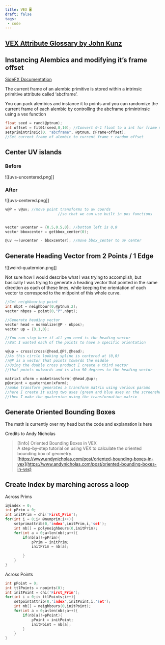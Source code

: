 ```yaml
---
title: VEX 🖥️
draft: false
tags:
 - code
---
```



## [VEX Attribute Glossary by John Kunz](https://wiki.johnkunz.com/index.php?title=VEX_Attribute_Glossary#What_is_VEX.3F)

  

## Instancing Alembics and modifying it’s frame offset

[SideFX Documentation](https://www.sidefx.com/docs/houdini/nodes/sop/alembicprimitive.html)

The current frame of an alembic primitive is stored within a intrinsic primitive attribute called ‘abcframe’.

You can pack alembics and instance it to points and you can randomize the current frame of each alembic by controlling the abcframe primintrinsic using a vex function

```c
float seed = rand(@ptnum);
int offset = fit01(seed,0,10); //Convert 0-1 float to a int for frame values
setprimintrinsic(0, "abcframe", @ptnum, @Frame+offset);
//Set current frame of alembic to current frame + random offset
```

## Center UV islands


### Before
![[uvs-uncentered.png]]
### After
![[uvs-centered.png]]
```c
v@P = v@uv; //move point transforms to uv coords
						//so that we can use built in pos functions


vector uvcenter = {0.5,0.5,0}; //bottom left is 0,0
vector bboxcenter = getbbox_center(0);

@uv +=(uvcenter - bboxcenter); //move bbox_center to uv center
```

## Generate Heading Vector from 2 Points / 1 Edge

![[weird-quaternion.png]]

Not sure how I would describe what I was trying to accomplish, but basically I was trying to generate a heading vector that pointed in the same direction as each of these lines, while keeping the orientation of each vector to correspond to the midpoint of this whole curve.

```c
//Get neighbouring point
int nbpt = neighbour(0,@ptnum,2);
vector nbpos = point(0,"P",nbpt);

//Generate heading vector
vector head = normalize(@P - nbpos);
vector up = {0,1,0};

//You can stop here if all you need is the heading vector
//But I wanted each of the points to have a specific orientation

v@up = cross(cross(@head,@P),@head);
//As this circle looking spline is centered at (0,0)
//@P is a vector that points towards the middle
//Using the double cross product I create a third vector
//that points outwards and is also 90 degrees to the heading vector

matrix3 xform = maketransform(-@head,@up);
p@orient = quaternion(xform);
//make transform generates a transform matrix using various params
//here I create it using two axes (green and blue axes on the screenshot)
//then I make the quaternion using the transformation matrix
```

  

## Generate Oriented Bounding Boxes

The math is currently over my head but the code and explanation is here

Credits to Andy Nicholas

> [!info] Oriented Bounding Boxes in VEX  
> A step-by-step tutorial on using VEX to calculate the oriented bounding box of geometry.  
> [https://www.andynicholas.com/post/oriented-bounding-boxes-in-vex](https://www.andynicholas.com/post/oriented-bounding-boxes-in-vex)  

## Create Index by marching across a loop

Across Prims

```c
i@index = 0;
int pPrim = 0;
int initPrim = chi('First_Prim');
for(int i = 0;i< @numprim;i++){
    setprimattrib(0,'index',initPrim,i,'set');
    int nb[] = polyneighbours(0,initPrim);
    for(int a = 0;a<len(nb);a++){
        if(nb[a]!=pPrim){
            pPrim = initPrim;
            initPrim = nb[a];
        
        }
    }
}
```

Across Points

```c
int pPoint = 0;
int ttlPoints = npoints(0);
int initPoint = chi('First_Prim');
for(int i = 0;i< ttlPoints;i++){
    setpointattrib(0,'index',initPoint,i,'set');
    int nb[] = neighbours(0,initPoint);
    for(int a = 0;a<len(nb);a++){
        if(nb[a]!=pPoint){
            pPoint = initPoint;
            initPoint = nb[a];       
        }
    }
}
```